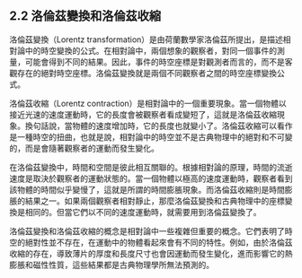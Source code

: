 ## 2.2 洛倫茲變換和洛倫茲收縮

洛倫茲變換（Lorentz transformation）是由荷蘭數學家洛倫茲所提出，是描述相對論中的時空變換的公式。在相對論中，兩個想象的觀察者，對同一個事件的測量，可能會得到不同的結果。因此，事件的時空座標是對觀測者而言的，而不是客觀存在的絕對時空座標。洛倫茲變換就是兩個不同觀察者之間的時空座標變換公式。

洛倫茲收縮（Lorentz contraction）是相對論中的一個重要現象。當一個物體以接近光速的速度運動時，它的長度會被觀察者看成變短了，這就是洛倫茲收縮現象。換句話說，當物體的速度增加時，它的長度也就變小了。洛倫茲收縮可以看作是一種時空的扭曲，也就是說，相對論中的時空並不是古典物理中的絕對和不可變的，而是會隨著觀察者的運動而發生變化。

在洛倫茲變換中，時間和空間是彼此相互關聯的。根據相對論的原理，時間的流逝速度是取決於觀察者的運動狀態的。當一個物體以極高的速度運動時，觀察者看到該物體的時間似乎變慢了，這就是所謂的時間膨脹現象。而洛倫茲收縮則是時間膨脹的結果之一。如果兩個觀察者相對靜止，那麼洛倫茲變換和古典物理中的座標變換是相同的。但當它們以不同的速度運動時，就需要用到洛倫茲變換了。

洛倫茲變換和洛倫茲收縮的概念是相對論中一些複雜但重要的概念。它們表明了時空的絕對性並不存在，在運動中的物體看起來會有不同的特性。例如，由於洛倫茲收縮的存在，導致薄片的厚度和長度尺寸也會因運動而發生變化，進而影響它的熱膨脹和磁性性質，這些結果都是古典物理學所無法預測的。